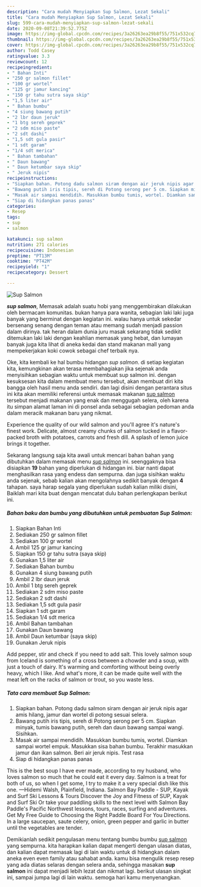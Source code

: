 ```yaml
---
description: "Cara mudah Menyiapkan Sup Salmon, Lezat Sekali"
title: "Cara mudah Menyiapkan Sup Salmon, Lezat Sekali"
slug: 599-cara-mudah-menyiapkan-sup-salmon-lezat-sekali
date: 2020-09-08T21:39:52.775Z
image: https://img-global.cpcdn.com/recipes/3a26263ea29b8f55/751x532cq70/sup-salmon-foto-resep-utama.jpg
thumbnail: https://img-global.cpcdn.com/recipes/3a26263ea29b8f55/751x532cq70/sup-salmon-foto-resep-utama.jpg
cover: https://img-global.cpcdn.com/recipes/3a26263ea29b8f55/751x532cq70/sup-salmon-foto-resep-utama.jpg
author: Todd Casey
ratingvalue: 3.3
reviewcount: 12
recipeingredient:
- " Bahan Inti"
- "250 gr salmon fillet"
- "100 gr wortel"
- "125 gr jamur kancing"
- "150 gr tahu sutra saya skip"
- "1,5 liter air"
- " Bahan bumbu"
- "4 siung bawang putih"
- "2 lbr daun jeruk"
- "1 btg sereh geprek"
- "2 sdm miso paste"
- "2 sdt dashi"
- "1,5 sdt gula pasir"
- "1 sdt garam"
- "1/4 sdt merica"
- " Bahan tambahan"
- " Daun bawang"
- " Daun ketumbar saya skip"
- " Jeruk nipis"
recipeinstructions:
- "Siapkan bahan. Potong dadu salmon siram dengan air jeruk nipis agar amis hilang, jamur dan wortel di potong sesuai selera."
- "Bawang putih iris tipis, sereh di Potong serong per 5 cm. Siapkan minyak, tumis bawang putih, sereh dan daun bawang sampai wangi. Sisihkan."
- "Masak air sampai mendidih. Masukkan bumbu tumis, wortel. Diamkan sampai wortel empuk. Masukkan sisa bahan bumbu. Terakhir masukkan jamur dan ikan salmon. Beri air jeruk nipis. Test rasa"
- "Siap di hidangkan panas panas"
categories:
- Resep
tags:
- sup
- salmon

katakunci: sup salmon 
nutrition: 271 calories
recipecuisine: Indonesian
preptime: "PT13M"
cooktime: "PT42M"
recipeyield: "1"
recipecategory: Dessert

---
```



![Sup Salmon](https://img-global.cpcdn.com/recipes/3a26263ea29b8f55/751x532cq70/sup-salmon-foto-resep-utama.jpg)

<b><i>sup salmon</i></b>, Memasak adalah suatu hobi yang menggembirakan dilakukan oleh bermacam komunitas. bukan hanya para wanita, sebagian laki laki juga banyak yang berminat dengan kegiatan ini. walau hanya untuk sekedar bersenang senang dengan teman atau memang sudah menjadi passion dalam dirinya. tak heran dalam dunia juru masak sekarang tidak sedikit ditemukan laki laki dengan keahlian memasak yang hebat, dan lumayan banyak juga kita lihat di aneka kedai dan stand makanan mall yang mempekerjakan koki cowok sebagai chef terbaik nya.

Oke, kita kembali ke hal bumbu hidangan <i>sup salmon</i>. di setiap kegiatan kita, kemungkinan akan terasa membahagiakan jika sejenak anda menyisihkan sebagian waktu untuk membuat sup salmon ini. dengan kesuksesan kita dalam membuat menu tersebut, akan membuat diri kita bangga oleh hasil menu anda sendiri. dan lagi disini dengan perantara situs ini kita akan memiliki referensi untuk memasak makanan <u>sup salmon</u> tersebut menjadi makanan yang enak dan menggugah selera, oleh karena itu simpan alamat laman ini di ponsel anda sebagai sebagian pedoman anda dalam meracik makanan baru yang nikmat.

Experience the quality of our wild salmon and you&#39;ll agree it&#39;s nature&#39;s finest work. Delicate, almost creamy chunks of salmon tucked in a flavor-packed broth with potatoes, carrots and fresh dill. A splash of lemon juice brings it together.


Sekarang langsung saja kita awali untuk mencari bahan bahan yang dibutuhkan dalam memasak menu <u><i>sup salmon</i></u> ini. seenggaknya bisa disiapkan <b>19</b> bahan yang diperlukan di hidangan ini. biar nanti dapat menghasilkan rasa yang endess dan sempurna. dan juga sisihkan waktu anda sejenak, sebab kalian akan mengolahnya sedikit banyak dengan <b>4</b> tahapan. saya harap segala yang diperlukan sudah kalian miliki disini, Baiklah mari kita buat dengan mencatat dulu bahan perlengkapan berikut ini.

<!--inarticleads1-->

##### Bahan baku dan bumbu yang dibutuhkan untuk pembuatan Sup Salmon:

1. Siapkan  Bahan Inti
1. Sediakan 250 gr salmon fillet
1. Sediakan 100 gr wortel
1. Ambil 125 gr jamur kancing
1. Siapkan 150 gr tahu sutra (saya skip)
1. Gunakan 1,5 liter air
1. Sediakan  Bahan bumbu
1. Gunakan 4 siung bawang putih
1. Ambil 2 lbr daun jeruk
1. Ambil 1 btg sereh geprek
1. Sediakan 2 sdm miso paste
1. Sediakan 2 sdt dashi
1. Sediakan 1,5 sdt gula pasir
1. Siapkan 1 sdt garam
1. Sediakan 1/4 sdt merica
1. Ambil  Bahan tambahan
1. Gunakan  Daun bawang
1. Ambil  Daun ketumbar (saya skip)
1. Gunakan  Jeruk nipis


Add pepper, stir and check if you need to add salt. This lovely salmon soup from Iceland is something of a cross between a chowder and a soup, with just a touch of dairy. It&#39;s warming and comforting without being overly heavy, which I like. And what&#39;s more, it can be made quite well with the meat left on the racks of salmon or trout, so you waste less. 

<!--inarticleads2-->

##### Tata cara membuat Sup Salmon:

1. Siapkan bahan. Potong dadu salmon siram dengan air jeruk nipis agar amis hilang, jamur dan wortel di potong sesuai selera.
1. Bawang putih iris tipis, sereh di Potong serong per 5 cm. Siapkan minyak, tumis bawang putih, sereh dan daun bawang sampai wangi. Sisihkan.
1. Masak air sampai mendidih. Masukkan bumbu tumis, wortel. Diamkan sampai wortel empuk. Masukkan sisa bahan bumbu. Terakhir masukkan jamur dan ikan salmon. Beri air jeruk nipis. Test rasa
1. Siap di hidangkan panas panas


This is the best soup I have ever made, according to my husband, who loves salmon so much that he could eat it every day. Salmon is a treat for both of us, so when I get some, I try to make it a very special dish like this one. —Hidemi Walsh, Plainfield, Indiana. Salmon Bay Paddle - SUP, Kayak and Surf Ski Lessons &amp; Tours Discover the Joy and Fitness of SUP, Kayak and Surf Ski Or take your paddling skills to the next level with Salmon Bay Paddle&#39;s Pacific Northwest lessons, tours, races, surfing and adventures. Get My Free Guide to Choosing the Right Paddle Board For You Directions. In a large saucepan, saute celery, onion, green pepper and garlic in butter until the vegetables are tender. 

Demikianlah sedikit pengulasan menu tentang bumbu bumbu <u>sup salmon</u> yang sempurna. kita harapkan kalian dapat mengerti dengan ulasan diatas, dan kalian dapat memasak lagi di lain waktu untuk di hidangkan dalam aneka even even family atau sahabat anda. kamu bisa mengulik resep resep yang ada diatas selaras dengan selera anda, sehingga masakan <b>sup salmon</b> ini dapat menjadi lebih lezat dan nikmat lagi. berikut ulasan singkat ini, sampai jumpa lagi di lain waktu. semoga hari kamu menyenangkan.
